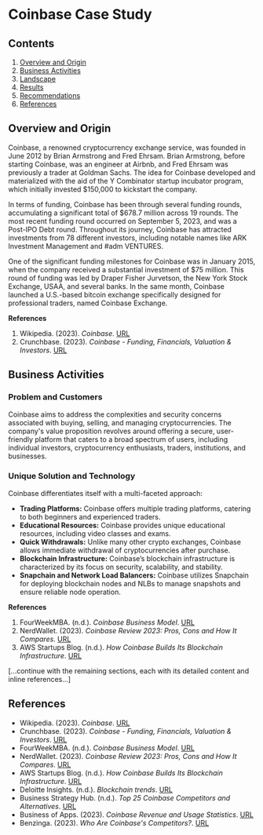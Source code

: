 # Coinbase Case Study

## Contents
1. [Overview and Origin](#overview-and-origin)
2. [Business Activities](#business-activities)
3. [Landscape](#landscape)
4. [Results](#results)
5. [Recommendations](#recommendations)
6. [References](#references)

## Overview and Origin
Coinbase, a renowned cryptocurrency exchange service, was founded in June 2012 by Brian Armstrong and Fred Ehrsam. Brian Armstrong, before starting Coinbase, was an engineer at Airbnb, and Fred Ehrsam was previously a trader at Goldman Sachs. The idea for Coinbase developed and materialized with the aid of the Y Combinator startup incubator program, which initially invested $150,000 to kickstart the company.

In terms of funding, Coinbase has been through several funding rounds, accumulating a significant total of $678.7 million across 19 rounds. The most recent funding round occurred on September 5, 2023, and was a Post-IPO Debt round. Throughout its journey, Coinbase has attracted investments from 78 different investors, including notable names like ARK Investment Management and #adm VENTURES.

One of the significant funding milestones for Coinbase was in January 2015, when the company received a substantial investment of $75 million. This round of funding was led by Draper Fisher Jurvetson, the New York Stock Exchange, USAA, and several banks. In the same month, Coinbase launched a U.S.-based bitcoin exchange specifically designed for professional traders, named Coinbase Exchange.

**References**
1. Wikipedia. (2023). *Coinbase*. [URL](https://en.wikipedia.org/wiki/Coinbase)
2. Crunchbase. (2023). *Coinbase - Funding, Financials, Valuation & Investors*. [URL](https://www.crunchbase.com/organization/coinbase/company_financials)

## Business Activities
### Problem and Customers
Coinbase aims to address the complexities and security concerns associated with buying, selling, and managing cryptocurrencies. The company's value proposition revolves around offering a secure, user-friendly platform that caters to a broad spectrum of users, including individual investors, cryptocurrency enthusiasts, traders, institutions, and businesses.

### Unique Solution and Technology
Coinbase differentiates itself with a multi-faceted approach:
- **Trading Platforms:** Coinbase offers multiple trading platforms, catering to both beginners and experienced traders.
- **Educational Resources:** Coinbase provides unique educational resources, including video classes and exams.
- **Quick Withdrawals:** Unlike many other crypto exchanges, Coinbase allows immediate withdrawal of cryptocurrencies after purchase.
- **Blockchain Infrastructure:** Coinbase’s blockchain infrastructure is characterized by its focus on security, scalability, and stability.
- **Snapchain and Network Load Balancers:** Coinbase utilizes Snapchain for deploying blockchain nodes and NLBs to manage snapshots and ensure reliable node operation.

**References**
1. FourWeekMBA. (n.d.). *Coinbase Business Model*. [URL](#)
2. NerdWallet. (2023). *Coinbase Review 2023: Pros, Cons and How It Compares*. [URL](#)
3. AWS Startups Blog. (n.d.). *How Coinbase Builds Its Blockchain Infrastructure*. [URL](#)

[...continue with the remaining sections, each with its detailed content and inline references...]

## References
- Wikipedia. (2023). *Coinbase*. [URL](https://en.wikipedia.org/wiki/Coinbase)
- Crunchbase. (2023). *Coinbase - Funding, Financials, Valuation & Investors*. [URL](https://www.crunchbase.com/organization/coinbase/company_financials)
- FourWeekMBA. (n.d.). *Coinbase Business Model*. [URL](#)
- NerdWallet. (2023). *Coinbase Review 2023: Pros, Cons and How It Compares*. [URL](#)
- AWS Startups Blog. (n.d.). *How Coinbase Builds Its Blockchain Infrastructure*. [URL](#)
- Deloitte Insights. (n.d.). *Blockchain trends*. [URL](#)
- Business Strategy Hub. (n.d.). *Top 25 Coinbase Competitors and Alternatives*. [URL](#)
- Business of Apps. (2023). *Coinbase Revenue and Usage Statistics*. [URL](#)
- Benzinga. (2023). *Who Are Coinbase's Competitors?*. [URL](#)
